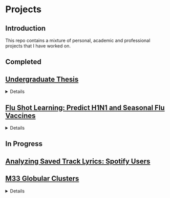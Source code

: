 # Projects
## Introduction
This repo contains a mixture of personal, academic and professional projects that I have worked on. 
## Completed

## [Undergraduate Thesis](https://github.com/raymundo-mora/Projects/tree/main/Undergraduate_Thesis)


<details >
<summary>Details</summary>

<details>
<summary>Topics</summary>

  
`Astronomy`  `M33`  `Globular Clusters`  
</details>
  
<details>  
<summary>Stack</summary> 
  
![Pandas](https://img.shields.io/badge/Pandas-2C2D72?style=for-the-badge&logo=pandas&logoColor=white)
![NumPy](https://img.shields.io/badge/numpy-%23013243.svg?style=for-the-badge&logo=numpy&logoColor=white)
![matplotlib](https://img.shields.io/badge/matplotlib-2F6D92?style=for-the-badge&lColor=white)
![photutils](https://img.shields.io/badge/photutils-F7622F?style=for-the-badge&lColor=white)
![IRAF](https://img.shields.io/badge/iraf-696E76?style=for-the-badge&lColor=white)
[![astropy](http://img.shields.io/badge/powered%20by-AstroPy-orange.svg?style=flat-square)](http://www.astropy.org/)
 
</details>

<details>  
<summary>Literature</summary> 
  
[Barmby et al. (2007)](https://iopscience.iop.org/article/10.1086/516777)</br>
[Beasley (2020)](https://link.springer.com/chapter/10.1007%2F978-3-030-38509-5_9)</br>
[King (1966)](https://ui.adsabs.harvard.edu/abs/1966AJ.....71...64K/abstract)</br>
[Ma (2015)](https://iopscience.iop.org/article/10.1088/0004-6256/149/5/157)</br>
[McLaughlin & van der Marel (2005)](https://iopscience.iop.org/article/10.1086/497429)</br>
[San Roman et al. (2012)](https://academic.oup.com/mnras/article/426/3/2427/989168)</br>
[Sarajedini et al. (2000)](https://iopscience.iop.org/article/10.1086/316807)</br>
[van der Marel et al. (2019)](https://iopscience.iop.org/article/10.3847/1538-4357/ab001b)</br>
[Wang & Ma (2013)](https://iopscience.iop.org/article/10.1088/0004-6256/146/2/20)</br>
</details>
  
  
</details>

## [Flu Shot Learning: Predict H1N1 and Seasonal Flu Vaccines](https://github.com/raymundo-mora/Projects/tree/main/Flu%20Shot%20Learning:%20Predict%20H1N1%20and%20Seasonal%20Flu%20Vaccines)


<details >
<summary>Details</summary>

<details>
<summary>Topics</summary>

`Machine Learning`  `Linear Regression Modeling` `Data Visualization` 
  

</details>
  
<details>  
<summary>Stack</summary> 
  
![Scikit-learn](https://img.shields.io/badge/scikit_learn-F7931E?style=for-the-badge&logo=scikit-learn&logoColor=blue)
![Pandas](https://img.shields.io/badge/Pandas-2C2D72?style=for-the-badge&logo=pandas&logoColor=white)
![NumPy](https://img.shields.io/badge/numpy-%23013243.svg?style=for-the-badge&logo=numpy&logoColor=white)
![matplotlib](https://img.shields.io/badge/matplotlib-2F6D92?style=for-the-badge&lColor=white)
![seaborn](https://img.shields.io/badge/seaborn-3580AD?style=for-the-badge&lColor=white)
</details>

<details>  
<summary>Literature</summary> 
  

</details>
  
  
</details>


## In Progress
 ##  [Analyzing Saved Track Lyrics: Spotify Users](https://github.com/raymundo-mora/Projects/tree/main/Spotify%20Topic%20Models)

## [M33 Globular Clusters](https://github.com/raymundo-mora/Projects/tree/main/M33_GCs)


<details >
<summary>Details</summary>

<details>
<summary>Topics</summary>

  `M33` `Globular Clusters` `Photometry` `Model Fitting` `Data Cleaning` 
  

</details>
  
<details>  
<summary>Stack</summary> 


![Pandas](https://img.shields.io/badge/Pandas-2C2D72?style=for-the-badge&logo=pandas&logoColor=white)
![NumPy](https://img.shields.io/badge/numpy-%23013243.svg?style=for-the-badge&logo=numpy&logoColor=white)
![matplotlib](https://img.shields.io/badge/matplotlib-2F6D92?style=for-the-badge&lColor=white)
![photutils](https://img.shields.io/badge/photutils-F7622F?style=for-the-badge&lColor=white)
![IRAF](https://img.shields.io/badge/iraf-696E76?style=for-the-badge&lColor=white)
[![astropy](http://img.shields.io/badge/powered%20by-AstroPy-orange.svg?style=flat-square)](http://www.astropy.org/)


  
  

</details>

<details>  
<summary>Literature</summary> 
  
[Barmby et al. (2007)](https://iopscience.iop.org/article/10.1086/516777)</br>
[Beasley (2020)](https://link.springer.com/chapter/10.1007%2F978-3-030-38509-5_9)</br>
[King (1966)](https://ui.adsabs.harvard.edu/abs/1966AJ.....71...64K/abstract)</br>
[Ma (2015)](https://iopscience.iop.org/article/10.1088/0004-6256/149/5/157)</br>
[McLaughlin & van der Marel (2005)](https://iopscience.iop.org/article/10.1086/497429)</br>
[San Roman et al. (2012)](https://academic.oup.com/mnras/article/426/3/2427/989168)</br>
[Sarajedini et al. (2000)](https://iopscience.iop.org/article/10.1086/316807)</br>
[van der Marel et al. (2019)](https://iopscience.iop.org/article/10.3847/1538-4357/ab001b)</br>
[Wang & Ma (2013)](https://iopscience.iop.org/article/10.1088/0004-6256/146/2/20)</br> 

</details>
  
  
</details>


